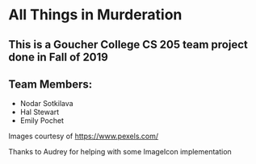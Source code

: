 # All Things in Murderation

## This is a Goucher College CS 205 team project done in Fall of 2019

## Team Members:
 - Nodar Sotkilava
 - Hal Stewart
 - Emily Pochet

Images courtesy of https://www.pexels.com/

Thanks to Audrey for helping with some ImageIcon implementation